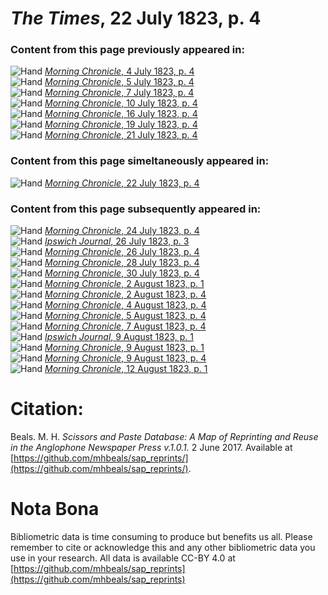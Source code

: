 # *The Times*, 22 July 1823, p. 4  
  
### Content from this page previously appeared in:  
![Hand](http://scissorsandpaste.net/wp-content/uploads/2017/06/smallhandpointer.png) [*Morning Chronicle*, 4 July 1823, p. 4](https://mhbeals.github.io/sap_html/Morning-Chronicle/Morning-Chronicle-4-July-1823-p-4)  
![Hand](http://scissorsandpaste.net/wp-content/uploads/2017/06/smallhandpointer.png) [*Morning Chronicle*, 5 July 1823, p. 4](https://mhbeals.github.io/sap_html/Morning-Chronicle/Morning-Chronicle-5-July-1823-p-4)  
![Hand](http://scissorsandpaste.net/wp-content/uploads/2017/06/smallhandpointer.png) [*Morning Chronicle*, 7 July 1823, p. 4](https://mhbeals.github.io/sap_html/Morning-Chronicle/Morning-Chronicle-7-July-1823-p-4)  
![Hand](http://scissorsandpaste.net/wp-content/uploads/2017/06/smallhandpointer.png) [*Morning Chronicle*, 10 July 1823, p. 4](https://mhbeals.github.io/sap_html/Morning-Chronicle/Morning-Chronicle-10-July-1823-p-4)  
![Hand](http://scissorsandpaste.net/wp-content/uploads/2017/06/smallhandpointer.png) [*Morning Chronicle*, 16 July 1823, p. 4](https://mhbeals.github.io/sap_html/Morning-Chronicle/Morning-Chronicle-16-July-1823-p-4)  
![Hand](http://scissorsandpaste.net/wp-content/uploads/2017/06/smallhandpointer.png) [*Morning Chronicle*, 19 July 1823, p. 4](https://mhbeals.github.io/sap_html/Morning-Chronicle/Morning-Chronicle-19-July-1823-p-4)  
![Hand](http://scissorsandpaste.net/wp-content/uploads/2017/06/smallhandpointer.png) [*Morning Chronicle*, 21 July 1823, p. 4](https://mhbeals.github.io/sap_html/Morning-Chronicle/Morning-Chronicle-21-July-1823-p-4)  
  
### Content from this page simeltaneously appeared in:  
![Hand](http://scissorsandpaste.net/wp-content/uploads/2017/06/smallhandpointer.png) [*Morning Chronicle*, 22 July 1823, p. 4](https://mhbeals.github.io/sap_html/Morning-Chronicle/Morning-Chronicle-22-July-1823-p-4)  
  
### Content from this page subsequently appeared in:  
![Hand](http://scissorsandpaste.net/wp-content/uploads/2017/06/smallhandpointer.png) [*Morning Chronicle*, 24 July 1823, p. 4](https://mhbeals.github.io/sap_html/Morning-Chronicle/Morning-Chronicle-24-July-1823-p-4)  
![Hand](http://scissorsandpaste.net/wp-content/uploads/2017/06/smallhandpointer.png) [*Ipswich Journal*, 26 July 1823, p. 3](https://mhbeals.github.io/sap_html/Ipswich-Journal/Ipswich-Journal-26-July-1823-p-3)  
![Hand](http://scissorsandpaste.net/wp-content/uploads/2017/06/smallhandpointer.png) [*Morning Chronicle*, 26 July 1823, p. 4](https://mhbeals.github.io/sap_html/Morning-Chronicle/Morning-Chronicle-26-July-1823-p-4)  
![Hand](http://scissorsandpaste.net/wp-content/uploads/2017/06/smallhandpointer.png) [*Morning Chronicle*, 28 July 1823, p. 4](https://mhbeals.github.io/sap_html/Morning-Chronicle/Morning-Chronicle-28-July-1823-p-4)  
![Hand](http://scissorsandpaste.net/wp-content/uploads/2017/06/smallhandpointer.png) [*Morning Chronicle*, 30 July 1823, p. 4](https://mhbeals.github.io/sap_html/Morning-Chronicle/Morning-Chronicle-30-July-1823-p-4)  
![Hand](http://scissorsandpaste.net/wp-content/uploads/2017/06/smallhandpointer.png) [*Morning Chronicle*, 2 August 1823, p. 1](https://mhbeals.github.io/sap_html/Morning-Chronicle/Morning-Chronicle-2-August-1823-p-1)  
![Hand](http://scissorsandpaste.net/wp-content/uploads/2017/06/smallhandpointer.png) [*Morning Chronicle*, 2 August 1823, p. 4](https://mhbeals.github.io/sap_html/Morning-Chronicle/Morning-Chronicle-2-August-1823-p-4)  
![Hand](http://scissorsandpaste.net/wp-content/uploads/2017/06/smallhandpointer.png) [*Morning Chronicle*, 4 August 1823, p. 4](https://mhbeals.github.io/sap_html/Morning-Chronicle/Morning-Chronicle-4-August-1823-p-4)  
![Hand](http://scissorsandpaste.net/wp-content/uploads/2017/06/smallhandpointer.png) [*Morning Chronicle*, 5 August 1823, p. 4](https://mhbeals.github.io/sap_html/Morning-Chronicle/Morning-Chronicle-5-August-1823-p-4)  
![Hand](http://scissorsandpaste.net/wp-content/uploads/2017/06/smallhandpointer.png) [*Morning Chronicle*, 7 August 1823, p. 4](https://mhbeals.github.io/sap_html/Morning-Chronicle/Morning-Chronicle-7-August-1823-p-4)  
![Hand](http://scissorsandpaste.net/wp-content/uploads/2017/06/smallhandpointer.png) [*Ipswich Journal*, 9 August 1823, p. 1](https://mhbeals.github.io/sap_html/Ipswich-Journal/Ipswich-Journal-9-August-1823-p-1)  
![Hand](http://scissorsandpaste.net/wp-content/uploads/2017/06/smallhandpointer.png) [*Morning Chronicle*, 9 August 1823, p. 1](https://mhbeals.github.io/sap_html/Morning-Chronicle/Morning-Chronicle-9-August-1823-p-1)  
![Hand](http://scissorsandpaste.net/wp-content/uploads/2017/06/smallhandpointer.png) [*Morning Chronicle*, 9 August 1823, p. 4](https://mhbeals.github.io/sap_html/Morning-Chronicle/Morning-Chronicle-9-August-1823-p-4)  
![Hand](http://scissorsandpaste.net/wp-content/uploads/2017/06/smallhandpointer.png) [*Morning Chronicle*, 12 August 1823, p. 1](https://mhbeals.github.io/sap_html/Morning-Chronicle/Morning-Chronicle-12-August-1823-p-1)  


# Citation: 

Beals. M. H. *Scissors and Paste Database: A Map of Reprinting and Reuse in the Anglophone Newspaper Press v.1.0.1.* 2 June 2017. Available at [https://github.com/mhbeals/sap_reprints/](https://github.com/mhbeals/sap_reprints/). 

# Nota Bona

Bibliometric data is time consuming to produce but benefits us all. Please remember to cite or acknowledge this and any other bibliometric data you use in your research. All data is available CC-BY 4.0 at [https://github.com/mhbeals/sap_reprints](https://github.com/mhbeals/sap_reprints)